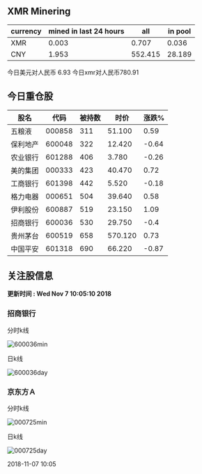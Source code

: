 ## XMR Minering

|currency|mined in last 24 hours|all|in pool|
|---|---|---|---|
|XMR|0.003|0.707|0.036|
|CNY|1.953|552.415|28.189|

今日美元对人民币 6.93	今日xmr对人民币780.91


## 今日重仓股 

|股名|代码|被持数|时价|涨跌%|
|---|---|---|---|---|
|五粮液|000858|311|51.100|0.59|
|保利地产|600048|322|12.420|-0.64|
|农业银行|601288|406|3.780|-0.26|
|美的集团|000333|423|40.470|0.72|
|工商银行|601398|442|5.520|-0.18|
|格力电器|000651|504|39.640|0.58|
|伊利股份|600887|519|23.150|1.09|
|招商银行|600036|530|29.750|-0.4|
|贵州茅台|600519|658|570.120|0.73|
|中国平安|601318|690|66.220|-0.87|

## 关注股信息
**更新时间 : Wed Nov  7 10:05:10 2018**
### 招商银行 
分时k线

![600036min](http://image.sinajs.cn/newchart/min/n/sh600036.gif)

日k线

![600036day](http://image.sinajs.cn/newchart/daily/n/sh600036.gif)

### 京东方Ａ 
分时k线

![000725min](http://image.sinajs.cn/newchart/min/n/sz000725.gif)

日k线

![000725day](http://image.sinajs.cn/newchart/daily/n/sz000725.gif)

2018-11-07 10:05